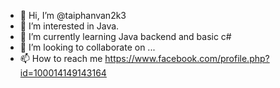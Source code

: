 - 👋 Hi, I’m @taiphanvan2k3
- 👀 I’m interested in Java.
- 🌱 I’m currently learning Java backend and basic c#
- 💞️ I’m looking to collaborate on ...
- 📫 How to reach me https://www.facebook.com/profile.php?id=100014149143164

<!---
taiphanvan2k3/taiphanvan2k3 is a ✨ special ✨ repository because its `README.md` (this file) appears on your GitHub profile.
You can click the Preview link to take a look at your changes.
--->
